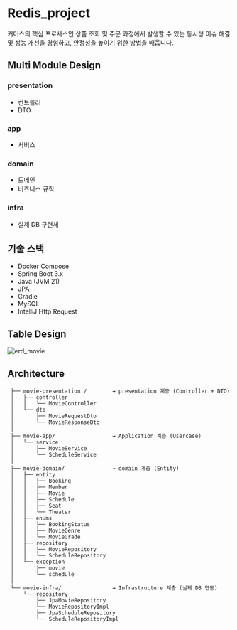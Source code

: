 # Redis_project  

커머스의 핵심 프로세스인 상품 조회 및 주문 과정에서 발생할 수 있는 동시성 이슈 해결 및 성능 개선을 경험하고, 안정성을 높이기 위한 방법을 배웁니다.

## Multi Module Design
### presentation
- 컨트롤러
- DTO
### app
- 서비스
### domain
- 도메인
- 비즈니스 규칙
### infra
- 실제 DB 구현체

## 기술 스택
- Docker Compose
- Spring Boot 3.x
- Java (JVM 21)
- JPA
- Gradle
- MySQL
- IntelliJ Http Request

## Table Design
![erd_movie](https://github.com/user-attachments/assets/bf869a9b-09da-49db-888b-fbe9f53c7558)

## Architecture
```
 ├── movie-presentation /        → presentation 계층 (Controller + DTO)
 │   ├── controller
 │   │   └── MovieController
 │   └── dto
 │       ├── MovieRequestDto
 │       └── MovieResponseDto
 │
 ├── movie-app/                  → Application 계층 (Usercase)
 │   └── service
 │       ├── MovieService
 │       └── ScheduleService
 │ 
 ├── movie-domain/               → domain 계층 (Entity)
 │   ├── entity
 │   │   ├── Booking
 │   │   ├── Member
 │   │   ├── Movie
 │   │   ├── Schedule
 │   │   ├── Seat
 │   │   └── Theater
 │   ├── enums
 │   │   ├── BookingStatus
 │   │   ├── MovieGenre
 │   │   └── MovieGrade
 │   ├── repository
 │   │   ├── MovieRepository
 │   │   └── ScheduleRepository
 │   └── exception
 │       ├── movie
 │       └── schedule
 │ 
 └── movie-infra/                → Infrastructure 계층 (실제 DB 연동)
     └── repository
         ├── JpaMovieRepository
         └── MovieRepositoryImpl
         ├── JpaScheduleRepository
         └── ScheduleRepositoryImpl
```